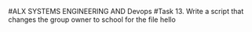 #ALX SYSTEMS ENGINEERING AND Devops
#Task 13.
Write a script that changes the group owner to school for the file hello
